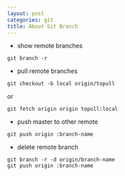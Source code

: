 ```yaml
---
layout: post
categories: git
title: About Git Branch
---
```


+ show remote branches  
```
git branch -r
```

+ pull remote branches  
```
git checkout -b local origin/topull
```
or
```
git fetch origin origin topull:local
```

+ push master to other remote  
```
git push origin :branch-name
```

+ delete remote branch  
```
git branch -r -d origin/branch-name
git push origin :branch-name
```
